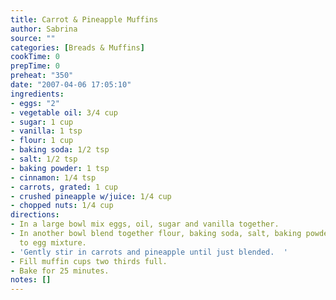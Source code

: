 ```yaml
---
title: Carrot & Pineapple Muffins
author: Sabrina
source: ""
categories: [Breads & Muffins]
cookTime: 0
prepTime: 0
preheat: "350"
date: "2007-04-06 17:05:10"
ingredients:
- eggs: "2"
- vegetable oil: 3/4 cup
- sugar: 1 cup
- vanilla: 1 tsp
- flour: 1 cup
- baking soda: 1/2 tsp
- salt: 1/2 tsp
- baking powder: 1 tsp
- cinnamon: 1/4 tsp
- carrots, grated: 1 cup
- crushed pineapple w/juice: 1/4 cup
- chopped nuts: 1/4 cup
directions:
- In a large bowl mix eggs, oil, sugar and vanilla together.
- In another bowl blend together flour, baking soda, salt, baking powder and cinnamon.  Add
  to egg mixture.
- 'Gently stir in carrots and pineapple until just blended.  '
- Fill muffin cups two thirds full.
- Bake for 25 minutes.
notes: []
---
```


